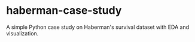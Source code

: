 # haberman-case-study
A simple Python case study on Haberman's survival dataset with EDA and visualization.
